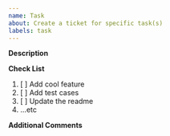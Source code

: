 ```yaml
---
name: Task
about: Create a ticket for specific task(s)
labels: task
---
```


**Description**

<!--
A clear and concise description of what the task is.
-->

**Check List**

1. [ ] Add cool feature
2. [ ] Add test cases
3. [ ] Update the readme
4. ...etc

**Additional Comments**

<!--
Add any other context about the problem here.
-->

<!-- ℹ️  Please if applicable, don't forget to:  ℹ️

- Assign the task
- Add estimation (in ZenHub)
- Select milestone

- after you create the task, please put it on the correct column in the Kanban board

-->
